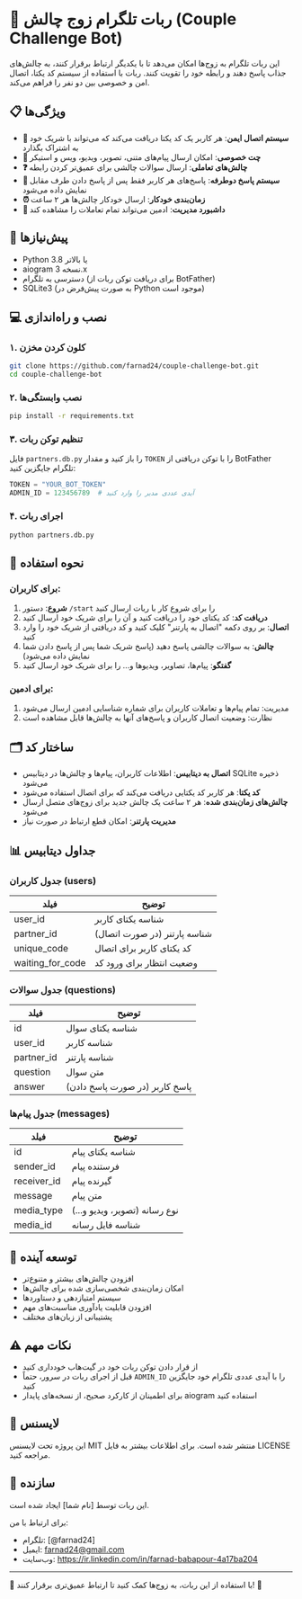 # 🌟 ربات تلگرام زوج چالش (Couple Challenge Bot)

این ربات تلگرام به زوج‌ها امکان می‌دهد تا با یکدیگر ارتباط برقرار کنند، به چالش‌های جذاب پاسخ دهند و رابطه خود را تقویت کنند. ربات با استفاده از سیستم کد یکتا، اتصال امن و خصوصی بین دو نفر را فراهم می‌کند.

## 📋 ویژگی‌ها

- **🔐 سیستم اتصال ایمن**: هر کاربر یک کد یکتا دریافت می‌کند که می‌تواند با شریک خود به اشتراک بگذارد
- **💬 چت خصوصی**: امکان ارسال پیام‌های متنی، تصویر، ویدیو، ویس و استیکر
- **❓ چالش‌های تعاملی**: ارسال سوالات چالشی برای عمیق‌تر کردن رابطه
- **🎯 سیستم پاسخ دوطرفه**: پاسخ‌های هر کاربر فقط پس از پاسخ دادن طرف مقابل نمایش داده می‌شود
- **⏰ زمان‌بندی خودکار**: ارسال خودکار چالش‌ها هر ۲ ساعت
- **👀 داشبورد مدیریت**: ادمین می‌تواند تمام تعاملات را مشاهده کند

## 🔧 پیش‌نیازها

- Python 3.8 یا بالاتر
- aiogram نسخه 3.x
- دسترسی به تلگرام (برای دریافت توکن ربات از BotFather)
- SQLite3 (به صورت پیش‌فرض در Python موجود است)

## 💻 نصب و راه‌اندازی

### ۱. کلون کردن مخزن

```bash
git clone https://github.com/farnad24/couple-challenge-bot.git
cd couple-challenge-bot
```

### ۲. نصب وابستگی‌ها

```bash
pip install -r requirements.txt
```

### ۳. تنظیم توکن ربات

فایل `partners.db.py` را باز کنید و مقدار `TOKEN` را با توکن دریافتی از BotFather تلگرام جایگزین کنید:

```python
TOKEN = "YOUR_BOT_TOKEN"
ADMIN_ID = 123456789  # آیدی عددی مدیر را وارد کنید
```

### ۴. اجرای ربات

```bash
python partners.db.py
```

## 📝 نحوه استفاده

### برای کاربران:

1. **شروع**: دستور `/start` را برای شروع کار با ربات ارسال کنید
2. **دریافت کد**: کد یکتای خود را دریافت کنید و آن را برای شریک خود ارسال کنید
3. **اتصال**: بر روی دکمه "اتصال به پارتنر" کلیک کنید و کد دریافتی از شریک خود را وارد کنید
4. **چالش**: به سوالات چالشی پاسخ دهید (پاسخ شریک شما پس از پاسخ دادن شما نمایش داده می‌شود)
5. **گفتگو**: پیام‌ها، تصاویر، ویدیوها و... را برای شریک خود ارسال کنید

### برای ادمین:

1. مدیریت: تمام پیام‌ها و تعاملات کاربران برای شماره شناسایی ادمین ارسال می‌شود
2. نظارت: وضعیت اتصال کاربران و پاسخ‌های آنها به چالش‌ها قابل مشاهده است

## 🗂️ ساختار کد

- **اتصال به دیتابیس**: اطلاعات کاربران، پیام‌ها و چالش‌ها در دیتابیس SQLite ذخیره می‌شود
- **کد یکتا**: هر کاربر کد یکتایی دریافت می‌کند که برای اتصال استفاده می‌شود
- **چالش‌های زمان‌بندی شده**: هر ۲ ساعت یک چالش جدید برای زوج‌های متصل ارسال می‌شود
- **مدیریت پارتنر**: امکان قطع ارتباط در صورت نیاز

## 📊 جداول دیتابیس

### جدول کاربران (users)

| فیلد | توضیح |
| --- | --- |
| user_id | شناسه یکتای کاربر |
| partner_id | شناسه پارتنر (در صورت اتصال) |
| unique_code | کد یکتای کاربر برای اتصال |
| waiting_for_code | وضعیت انتظار برای ورود کد |

### جدول سوالات (questions)

| فیلد | توضیح |
| --- | --- |
| id | شناسه یکتای سوال |
| user_id | شناسه کاربر |
| partner_id | شناسه پارتنر |
| question | متن سوال |
| answer | پاسخ کاربر (در صورت پاسخ دادن) |

### جدول پیام‌ها (messages)

| فیلد | توضیح |
| --- | --- |
| id | شناسه یکتای پیام |
| sender_id | فرستنده پیام |
| receiver_id | گیرنده پیام |
| message | متن پیام |
| media_type | نوع رسانه (تصویر، ویدیو و...) |
| media_id | شناسه فایل رسانه |

## 🚀 توسعه آینده

- افزودن چالش‌های بیشتر و متنوع‌تر
- امکان زمان‌بندی شخصی‌سازی شده برای چالش‌ها
- سیستم امتیازدهی و دستاوردها
- افزودن قابلیت یادآوری مناسبت‌های مهم
- پشتیبانی از زبان‌های مختلف

## ⚠️ نکات مهم

- از قرار دادن توکن ربات خود در گیت‌هاب خودداری کنید
- قبل از اجرای ربات در سرور، حتماً `ADMIN_ID` را با آیدی عددی تلگرام خود جایگزین کنید
- برای اطمینان از کارکرد صحیح، از نسخه‌های پایدار aiogram استفاده کنید

## 📜 لایسنس

این پروژه تحت لایسنس MIT منتشر شده است. برای اطلاعات بیشتر به فایل LICENSE مراجعه کنید.

## 👤 سازنده

این ربات توسط [نام شما] ایجاد شده است.

برای ارتباط با من:
- تلگرام: [@farnad24]
- ایمیل: farnad24@gmail.com
- وب‌سایت: https://ir.linkedin.com/in/farnad-babapour-4a17ba204

---

💖 با استفاده از این ربات، به زوج‌ها کمک کنید تا ارتباط عمیق‌تری برقرار کنند! 💖 
